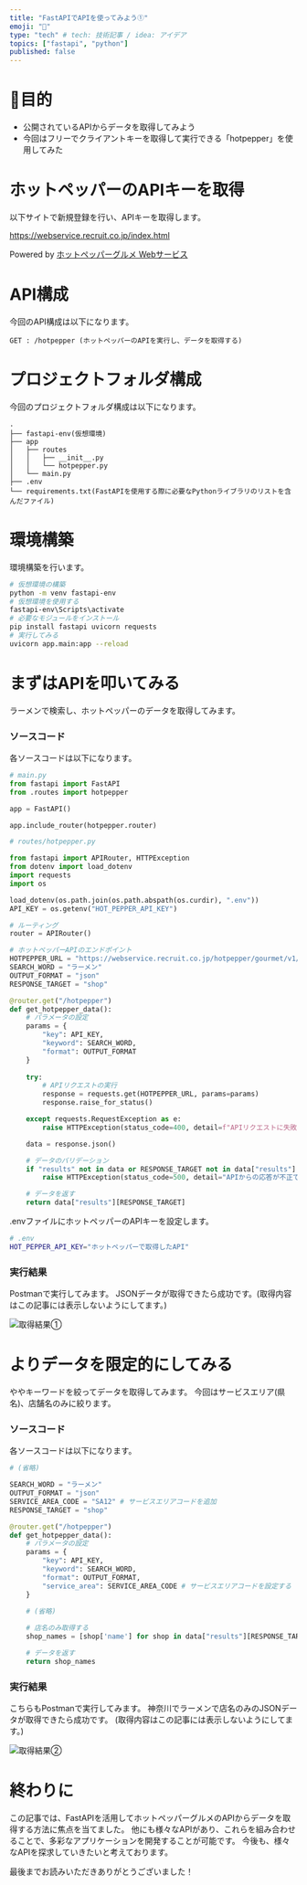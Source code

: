 ```yaml
---
title: "FastAPIでAPIを使ってみよう①"
emoji: "🚀"
type: "tech" # tech: 技術記事 / idea: アイデア
topics: ["fastapi", "python"]
published: false
---
```


# 🎯目的

- 公開されているAPIからデータを取得してみよう
- 今回はフリーでクライアントキーを取得して実行できる「hotpepper」を使用してみた

# ホットペッパーのAPIキーを取得

以下サイトで新規登録を行い、APIキーを取得します。

https://webservice.recruit.co.jp/index.html

Powered by [ホットペッパーグルメ Webサービス](http://webservice.recruit.co.jp/)

# API構成

今回のAPI構成は以下になります。

```
GET : /hotpepper (ホットペッパーのAPIを実行し、データを取得する)
```

# プロジェクトフォルダ構成

今回のプロジェクトフォルダ構成は以下になります。

```
.
├── fastapi-env(仮想環境)
├── app
│   ├── routes
│   │   ├── __init__.py
│   │   └── hotpepper.py
│   └── main.py
├── .env
└── requirements.txt(FastAPIを使用する際に必要なPythonライブラリのリストを含んだファイル)
```

# 環境構築

環境構築を行います。

```bash
# 仮想環境の構築
python -m venv fastapi-env
# 仮想環境を使用する
fastapi-env\Scripts\activate
# 必要なモジュールをインストール
pip install fastapi uvicorn requests
# 実行してみる
uvicorn app.main:app --reload
```

# まずはAPIを叩いてみる

ラーメンで検索し、ホットペッパーのデータを取得してみます。

### ソースコード

各ソースコードは以下になります。

```python
# main.py
from fastapi import FastAPI
from .routes import hotpepper

app = FastAPI()

app.include_router(hotpepper.router)
```

```python
# routes/hotpepper.py

from fastapi import APIRouter, HTTPException 
from dotenv import load_dotenv
import requests
import os

load_dotenv(os.path.join(os.path.abspath(os.curdir), ".env"))
API_KEY = os.getenv("HOT_PEPPER_API_KEY")

# ルーティング
router = APIRouter()

# ホットペッパーAPIのエンドポイント
HOTPEPPER_URL = "https://webservice.recruit.co.jp/hotpepper/gourmet/v1/"
SEARCH_WORD = "ラーメン"
OUTPUT_FORMAT = "json"
RESPONSE_TARGET = "shop"

@router.get("/hotpepper")
def get_hotpepper_data():
    # パラメータの設定
    params = {
        "key": API_KEY,
        "keyword": SEARCH_WORD,
        "format": OUTPUT_FORMAT
    }
    
    try:
        # APIリクエストの実行
        response = requests.get(HOTPEPPER_URL, params=params)
        response.raise_for_status()

    except requests.RequestException as e:
        raise HTTPException(status_code=400, detail=f"APIリクエストに失敗しました: {e}")

    data = response.json()

    # データのバリデーション
    if "results" not in data or RESPONSE_TARGET not in data["results"]:
        raise HTTPException(status_code=500, detail="APIからの応答が不正です")

    # データを返す
    return data["results"][RESPONSE_TARGET]
```

.envファイルにホットペッパーのAPIキーを設定します。

```bash
# .env
HOT_PEPPER_API_KEY="ホットペッパーで取得したAPI"
```

### 実行結果

Postmanで実行してみます。
JSONデータが取得できたら成功です。(取得内容はこの記事には表示しないようにしてます。)

![取得結果①](https://storage.googleapis.com/zenn-user-upload/e1e17529bc8e-20231119.png)

# よりデータを限定的にしてみる

ややキーワードを絞ってデータを取得してみます。
今回はサービスエリア(県名)、店舗名のみに絞ります。

### ソースコード

各ソースコードは以下になります。

```python
# (省略)

SEARCH_WORD = "ラーメン"
OUTPUT_FORMAT = "json"
SERVICE_AREA_CODE = "SA12" # サービスエリアコードを追加
RESPONSE_TARGET = "shop"

@router.get("/hotpepper")
def get_hotpepper_data():
    # パラメータの設定
    params = {
        "key": API_KEY,
        "keyword": SEARCH_WORD,
        "format": OUTPUT_FORMAT,
        "service_area": SERVICE_AREA_CODE # サービスエリアコードを設定する
    }
    
    # (省略)

    # 店名のみ取得する
    shop_names = [shop['name'] for shop in data["results"][RESPONSE_TARGET]]

    # データを返す
    return shop_names
```

### 実行結果

こちらもPostmanで実行してみます。
神奈川でラーメンで店名のみのJSONデータが取得できたら成功です。
(取得内容はこの記事には表示しないようにしてます。)

![取得結果②](https://storage.googleapis.com/zenn-user-upload/e1e17529bc8e-20231119.png)

# 終わりに

この記事では、FastAPIを活用してホットペッパーグルメのAPIからデータを取得する方法に焦点を当てました。
他にも様々なAPIがあり、これらを組み合わせることで、多彩なアプリケーションを開発することが可能です。
今後も、様々なAPIを探求していきたいと考えております。

最後までお読みいただきありがとうございました！